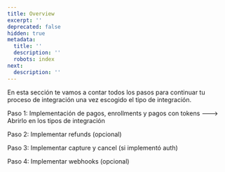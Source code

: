 ```yaml
---
title: Overview
excerpt: ''
deprecated: false
hidden: true
metadata:
  title: ''
  description: ''
  robots: index
next:
  description: ''
---
```

En esta sección te vamos a contar todos los pasos para continuar tu proceso de integración una vez escogido el tipo de integración.

Paso 1: Implementación de pagos, enrollments y pagos con tokens ---> Abrirlo en los tipos de integración

Paso 2: Implementar refunds (opcional)

Paso 3: Implementar capture y cancel (si implementó auth)

Paso 4: Implementar webhooks (opcional)
